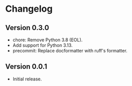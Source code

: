 # Changelog

## Version 0.3.0

- chore: Remove Python 3.8 (EOL).
- Add support for Python 3.13.
- precommit: Replace docformatter with ruff's formatter.


## Version 0.0.1 

- Initial release.
